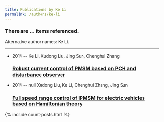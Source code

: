 ```yaml
---
title: Publications by Ke Li
permalink: /authors/ke-li
---
```


<h3 id="number-posts">There are ... items referenced.</h3>
<p id='info-authors'>Alternative author names: Ke Li.</p>
<hr />
<ul class="post-list">
<li><span class='post-meta'>2014 -- Ke Li, Xudong Liu, Jing Sun, Chenghui Zhang</span><h3><a class='post-link' href="{{ site.baseurl }}/robust-current-control-of-pmsm-based-on-pch-and-disturbance-observer">Robust current control of PMSM based on PCH and disturbance observer</a></h3></li>
<li><span class='post-meta'>2014 -- null Xudong Liu, Ke Li, Chenghui Zhang, Jing Sun</span><h3><a class='post-link' href="{{ site.baseurl }}/full-speed-range-control-of-ipmsm-for-electric-vehicles-based-on-hamiltonian-theory">Full speed range control of IPMSM for electric vehicles based on Hamiltonian theory</a></h3></li>

</ul>
{% include count-posts.html %}
